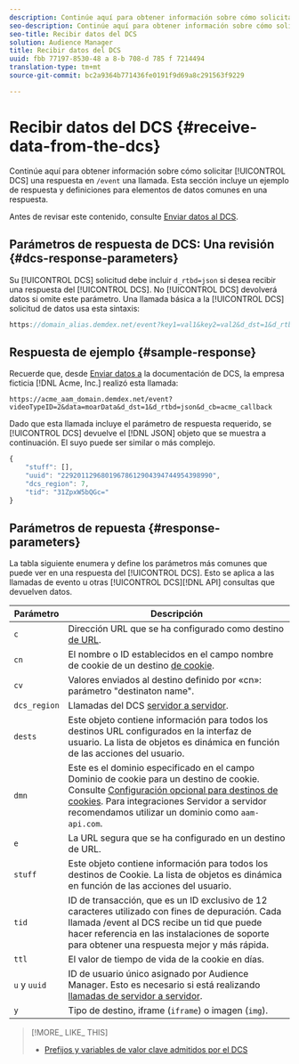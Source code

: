 ```yaml
---
description: Continúe aquí para obtener información sobre cómo solicitar una respuesta de DCS en una llamada /event. Esta sección incluye un ejemplo de respuesta y definiciones para elementos de datos comunes en una respuesta.
seo-description: Continúe aquí para obtener información sobre cómo solicitar una respuesta de DCS en una llamada /event. Esta sección incluye un ejemplo de respuesta y definiciones para elementos de datos comunes en una respuesta.
seo-title: Recibir datos del DCS
solution: Audience Manager
title: Recibir datos del DCS
uuid: fbb 77197-8530-48 a 8-b 708-d 785 f 7214494
translation-type: tm+mt
source-git-commit: bc2a9364b771436fe0191f9d69a8c291563f9229

---
```



# Recibir datos del DCS {#receive-data-from-the-dcs}

Continúe aquí para obtener información sobre cómo solicitar [!UICONTROL DCS] una respuesta en `/event` una llamada. Esta sección incluye un ejemplo de respuesta y definiciones para elementos de datos comunes en una respuesta.

Antes de revisar este contenido, consulte [Enviar datos al DCS](../../../api/dcs-intro/dcs-event-calls/dcs-url-send.md).

## Parámetros de respuesta de DCS: Una revisión {#dcs-response-parameters}

Su [!UICONTROL DCS] solicitud debe incluir `d_rtbd=json` si desea recibir una respuesta del [!UICONTROL DCS]. No [!UICONTROL DCS] devolverá datos si omite este parámetro. Una llamada básica a la [!UICONTROL DCS] solicitud de datos usa esta sintaxis:

```js
https://domain_alias.demdex.net/event?key1=val1&key2=val2&d_dst=1&d_rtbd=json&d_cb=callback
```

## Respuesta de ejemplo {#sample-response}

Recuerde que, desde [Enviar datos a](../../../api/dcs-intro/dcs-event-calls/dcs-url-send.md) la documentación de DCS, la empresa ficticia [!DNL Acme, Inc.] realizó esta llamada:

`https://acme_aam_domain.demdex.net/event?videoTypeID=2&data=moarData&d_dst=1&d_rtbd=json&d_cb=acme_callback`

Dado que esta llamada incluye el parámetro de respuesta requerido, se [!UICONTROL DCS] devuelve el [!DNL JSON] objeto que se muestra a continuación. El suyo puede ser similar o más complejo.

```js
{
    "stuff": [],
    "uuid": "22920112968019678612904394744954398990",
    "dcs_region": 7,
    "tid": "31ZpxW5bQGc="
}
```

## Parámetros de repuesta {#response-parameters}

La tabla siguiente enumera y define los parámetros más comunes que puede ver en una respuesta del [!UICONTROL DCS]. Esto se aplica a las llamadas de evento u otras [!UICONTROL DCS][!DNL API] consultas que devuelven datos.

| Parámetro | Descripción |
|--- |--- |
| `c` | Dirección URL que se ha configurado como destino [de URL](../../../features/destinations/create-url-destination.md). |
| `cn` | El nombre o ID establecidos en el campo nombre de cookie de un destino [de cookie](../../../features/destinations/create-cookie-destination.md). |
| `cv` | Valores enviados al destino definido por «cn»: parámetro "destinaton name". |
| `dcs_region` | Llamadas del DCS [servidor a servidor](../../../api/dcs-intro/dcs-api-reference/dcs-regions.md). |
| `dests` | Este objeto contiene información para todos los destinos URL configurados en la interfaz de usuario. La lista de objetos es dinámica en función de las acciones del usuario. |
| `dmn` | Este es el dominio especificado en el campo Dominio de cookie para un destino de cookie. Consulte [Configuración opcional para destinos de cookies](../../../features/destinations/cookie-destination-options.md). Para integraciones Servidor a servidor recomendamos utilizar un dominio como `aam-api.com`. |
| `e` | La URL segura que se ha configurado en un destino de URL. |
| `stuff` | Este objeto contiene información para todos los destinos de Cookie. La lista de objetos es dinámica en función de las acciones del usuario. |
| `tid` | ID de transacción, que es un ID exclusivo de 12 caracteres utilizado con fines de depuración. Cada llamada /event al DCS recibe un tid que puede hacer referencia en las instalaciones de soporte para obtener una respuesta mejor y más rápida. |
| `ttl` | El valor de tiempo de vida de la cookie en días. |
| `u` y `uuid` | ID de usuario único asignado por Audience Manager. Esto es necesario si está realizando [llamadas de servidor a servidor](../../../api/dcs-intro/dcs-s2s/dcs-s2s-calls.md). |
| `y` | Tipo de destino, iframe (`iframe`) o imagen (`img`). |

>[!MORE_ LIKE_ THIS]
>
>* [Prefijos y variables de valor clave admitidos por el DCS](../../../api/dcs-intro/dcs-api-reference/dcs-keys.md)


